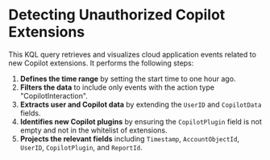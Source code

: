 # Detecting Unauthorized Copilot Extensions

This KQL query retrieves and visualizes cloud application events related to new Copilot extensions. It performs the following steps:

1. **Defines the time range** by setting the start time to one hour ago.
2. **Filters the data** to include only events with the action type "CopilotInteraction".
3. **Extracts user and Copilot data** by extending the `UserID` and `CopilotData` fields.
4. **Identifies new Copilot plugins** by ensuring the `CopilotPlugin` field is not empty and not in the whitelist of extensions.
5. **Projects the relevant fields** including `Timestamp`, `AccountObjectId`, `UserID`, `CopilotPlugin`, and `ReportId`.
